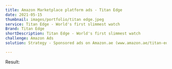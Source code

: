 ```yaml
---
title: Amazon Marketplace platform ads - Titan Edge
date: 2021-05-15
thumbnail: images/portfolio/titan edge.jpeg
service: Titan Edge - World's first slimmest watch
Brand: Titan Edge
shortDescription: Titan Edge - World's first slimmest watch
challenge: Amazon Ads 
solution: Strategy - Sponsored ads on Amazon.ae (www.amazon.ae/titan-edge/s)

---
```

Result:
